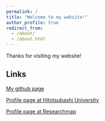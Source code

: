 ```yaml
---
permalink: /
title: "Welcome to my website!"
author_profile: true
redirect_from: 
  - /about/
  - /about.html
---
```


Thanks for visiting my website!

Links
------
[My github page](https://github.com/Masakazu-Emoto)

[Profile page at Hitotsubashi University](https://hri.ad.hit-u.ac.jp/html/100001690_profile_ja.html)

[Profile page at Researchmap](https://researchmap.jp/masakazu-emoto)

